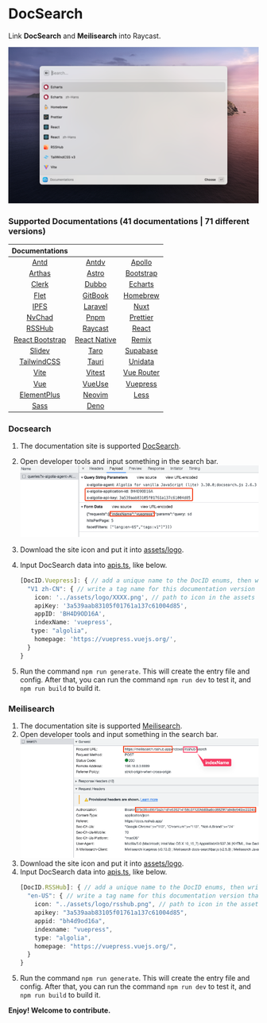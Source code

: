 # DocSearch

Link **DocSearch** and **Meilisearch** into Raycast.

![interface](./metadata/docsearch-1.png)

### Supported Documentations (41 documentations | 71 different versions)

|                    Documentations                     |                                                   |                                                     |
| :---------------------------------------------------: | :-----------------------------------------------: | :-------------------------------------------------: |
|              [Antd](https://ant.design/)              | [Antdv](https://antdv.com/components/overview-cn) |    [Apollo](https://www.apollographql.com/docs)     |
|         [Arthas](https://arthas.aliyun.com/)          |        [Astro](https://docs.astro.build/)         |       [Bootstrap](https://getbootstrap.com/)        |
|              [Clerk](https://clerk.dev)               |        [Dubbo](https://dubbo.apache.org/)         | [Echarts](https://echarts.apache.org/en/index.html) |
|               [Flet](https://flet.dev/)               |       [GitBook](https://docs.gitbook.com/)        |            [Homebrew](https://brew.sh/)             |
|            [IPFS](https://docs.ipfs.tech/)            |          [Laravel](https://laravel.com/)          |           [Nuxt](https://v3.nuxtjs.org/)            |
|             [NvChad](https://nvchad.com/)             |            [Pnpm](https://pnpm.io/zh)             |          [Prettier](https://prettier.io/)           |
|          [RSSHub](https://docs.rsshub.app/)           |    [Raycast](https://developers.raycast.com/)     |            [React](https://reactjs.org/)            |
| [React Bootstrap](https://react-bootstrap.github.io/) |     [React Native](https://reactnative.dev/)      |             [Remix](https://remix.run/)             |
|              [Slidev](https://sli.dev/)               |     [Taro](https://docs.taro.zone/docs/4.x/)      |        [Supabase](https://supabase.com/docs)        |
|        [TailwindCSS](https://tailwindcss.com/)        |            [Tauri](https://tauri.app/)            |           [Unidata](https://unidata.app/)           |
|              [Vite](https://vitejs.dev/)              |           [Vitest](https://vitest.dev/)           |       [Vue Router](https://router.vuejs.org/)       |
|               [Vue](https://vuejs.org/)               |           [VueUse](https://vueuse.org/)           |     [Vuepress](https://v2.vuepress.vuejs.org/)      |
|    [ElementPlus](https://element-plus.org/en-US/)     |           [Neovim](https://neovim.io/)            |            [Less](https://lesscss.org/)             |
|            [Sass](https://sass-lang.com/)             |             [Deno](https://deno.com/)             |

### Docsearch

1. The documentation site is supported [DocSearch](https://docsearch.camunda.com/).
2. Open developer tools and input something in the search bar.
   ![developer_tools](./assets/developer_tools_DocSearch.png)
3. Download the site icon and put it into [assets/logo](assets/logo).
4. Input DocSearch data into [apis.ts](/src/data/apis.ts), like below.

   ```ts
   [DocID.Vuepress]: { // add a unique name to the DocID enums, then write it here
     "V1 zh-CN": { // write a tag name for this documentation version that combines both the version and the language
       icon: '../assets/logo/XXXX.png', // path to icon in the assets folder
       apiKey: '3a539aab83105f01761a137c61004d85',
       appID: 'BH4D9OD16A',
       indexName: 'vuepress',
      type: "algolia",
       homepage: 'https://vuepress.vuejs.org/',
     }
   }
   ```

5. Run the command `npm run generate`. This will create the entry file and config. After that, you can run the command `npm run dev` to test it, and `npm run build` to build it.

### Meilisearch

1. The documentation site is supported [Meilisearch](https://www.meilisearch.com/).
2. Open developer tools and input something in the search bar.
   ![developer_tools](./assets/developer_tools_Meilisearch.png)
3. Download the site icon and put it into [assets/logo](assets/logo).
4. Input DocSearch data into [apis.ts](/src/data/apis.ts), like below.
   ```ts
   [DocID.RSSHub]: { // add a unique name to the DocID enums, then write it here
     "en-US": { // write a tag name for this documentation version that combines both the version and the language
       icon: "../assets/logo/rsshub.png", // path to icon in the assets folder
       apikey: "3a539aab83105f01761a137c61004d85",
       appid: "bh4d9od16a",
       indexname: "vuepress",
       type: "algolia",
       homepage: "https://vuepress.vuejs.org/",
     }
   }
   ```
5. Run the command `npm run generate`. This will create the entry file and config. After that, you can run the command `npm run dev` to test it, and `npm run build` to build it.

**Enjoy! Welcome to contribute.**
